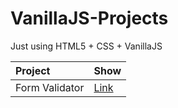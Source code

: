 # VanillaJS-Projects
Just using HTML5 + CSS + VanillaJS

| Project | Show |
| :------ | :------ |
| Form Validator | [Link](https://dorogono.github.io/formValidaor/) |

